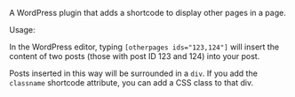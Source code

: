 A WordPress plugin that adds a shortcode to display other pages in a page.

Usage:

In the WordPress editor, typing `[otherpages ids="123,124"]` will insert the content of two posts (those with post ID 123 and 124) into your post.

Posts inserted in this way will be surrounded in a `div`. If you add the `classname` shortcode attribute, you can add a CSS class to that div.
